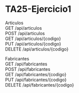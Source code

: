 # TA25-Ejercicio1

Articulos  
GET       /api/articulos  
POST      /api/articulos  
GET       /api/articulos/{codigo}  
PUT       /api/articulos/{codigo}  
DELETE    /api/articulos/{codigo}  

Fabricantes  
GET       /api/fabricantes  
POST      /api/fabricantes  
GET       /api/fabricantes/{codigo}  
PUT       /api/fabricantes/{codigo}  
DELETE    /api/fabricantes/{codigo}  
